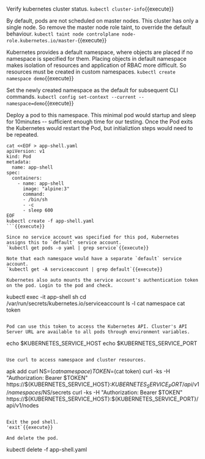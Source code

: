 

Verify kubernetes cluster status.
`kubectl cluster-info`{{execute}}

By default, pods are not scheduled on master nodes. This cluster has only a single node. So remove the master node role taint, to override the default behaviour.
`kubectl taint node controlplane node-role.kubernetes.io/master-`{{execute}}

Kubernetes provides a default namespace, where objects are placed if no namespace is specified for them. Placing objects in default namespace makes isolation of resources and application of RBAC more difficult. So resources must be created in custom namespaces.
`kubectl create namespace demo`{{execute}}

Set the newly created namespace as the default for subsequent CLI commands.
`kubectl config set-context --current --namespace=demo`{{execute}}

Deploy a pod to this namespace. This minimal pod would startup and sleep for 10minutes -- sufficient enough time for our testing. Once the Pod exits the Kubernetes would restart the Pod, but initializtion steps would need to be repeated.
```
cat <<EOF > app-shell.yaml
apiVersion: v1
kind: Pod
metadata:
  name: app-shell
spec:
  containers:
    - name: app-shell
      image: "alpine:3"
      command:
      - /bin/sh
      - -c
      - sleep 600
EOF
kubectl create -f app-shell.yaml
```{{execute}}

Since no service account was specified for this pod, Kubernetes assigns this to `default` service account.
`kubectl get pods -o yaml | grep service`{{execute}}

Note that each namespace would have a separate `default` service account.
`kubectl get -A serviceaccount | grep default`{{execute}}

Kubernetes also auto mounts the service account's authentication token on the pod. Login to the pod and check.
```
kubectl exec -it app-shell sh
cd /var/run/secrets/kubernetes.io/serviceaccount
ls -l
cat namespace
cat token
```{{execute}}

Pod can use this token to access the Kubernetes API. Cluster's API Server URL are available to all pods through environment variables.
```
echo $KUBERNETES_SERVICE_HOST
echo $KUBERNETES_SERVICE_PORT
```{{execute}}

Use curl to access namespace and cluster resources.
```
apk add curl
NS=$(cat namespace)
TOKEN=$(cat token)
curl -ks -H "Authorization: Bearer $TOKEN" https://${KUBERNETES_SERVICE_HOST}:${KUBERNETES_SERVICE_PORT}/api/v1/namespaces/$NS/secrets
curl -ks -H "Authorization: Bearer $TOKEN" https://${KUBERNETES_SERVICE_HOST}:${KUBERNETES_SERVICE_PORT}/api/v1/nodes
```{{execute}}

Exit the pod shell.
'exit`{{execute}}

And delete the pod.
```
kubectl delete -f app-shell.yaml
```{{execute}}



